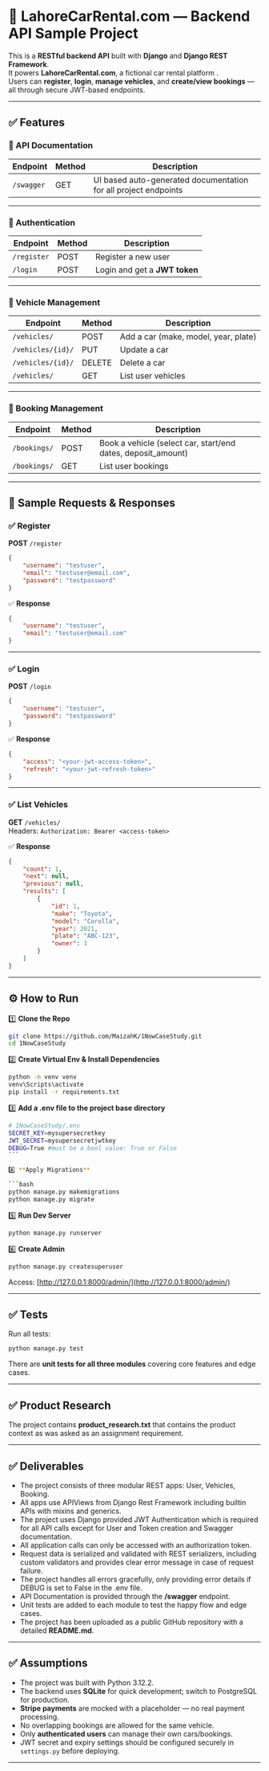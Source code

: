 # 🚗 LahoreCarRental.com — Backend API Sample Project

This is a **RESTful backend API** built with **Django** and **Django REST Framework**.  
It powers **LahoreCarRental.com**, a fictional car rental platform .  
Users can **register**, **login**, **manage vehicles**, and **create/view bookings** — all through secure JWT-based endpoints.

---

## ✅ Features

### 📝 API Documentation

| Endpoint   | Method | Description                                                     |
| ---------- | ------ | --------------------------------------------------------------- |
| `/swagger` | GET    | UI based auto-generated documentation for all project endpoints |

---

### 📌 Authentication

| Endpoint    | Method | Description                   |
| ----------- | ------ | ----------------------------- |
| `/register` | POST   | Register a new user           |
| `/login`    | POST   | Login and get a **JWT token** |

---

### 🚙 Vehicle Management

| Endpoint          | Method | Description                          |
| ----------------- | ------ | ------------------------------------ |
| `/vehicles/`      | POST   | Add a car (make, model, year, plate) |
| `/vehicles/{id}/` | PUT    | Update a car                         |
| `/vehicles/{id}/` | DELETE | Delete a car                         |
| `/vehicles/`      | GET    | List user vehicles                   |

---

### 📅 Booking Management

| Endpoint     | Method | Description                                                  |
| ------------ | ------ | ------------------------------------------------------------ |
| `/bookings/` | POST   | Book a vehicle (select car, start/end dates, deposit_amount) |
| `/bookings/` | GET    | List user bookings                                           |

---

## 📂 Sample Requests & Responses

### ✅ Register

**POST** `/register`

```json
{
	"username": "testuser",
	"email": "testuser@email.com",
	"password": "testpassword"
}
```

✅ **Response**

```json
{
	"username": "testuser",
	"email": "testuser@email.com"
}
```

---

### ✅ Login

**POST** `/login`

```json
{
	"username": "testuser",
	"password": "testpassword"
}
```

✅ **Response**

```json
{
	"access": "<your-jwt-access-token>",
	"refresh": "<your-jwt-refresh-token>"
}
```

---

### ✅ List Vehicles

**GET** `/vehicles/`  
Headers: `Authorization: Bearer <access-token>`

✅ **Response**

```json
{
	"count": 1,
	"next": null,
	"previous": null,
	"results": [
		{
			"id": 1,
			"make": "Toyota",
			"model": "Corolla",
			"year": 2021,
			"plate": "ABC-123",
			"owner": 1
		}
	]
}
```

---

## ⚙️ How to Run

1️⃣ **Clone the Repo**

```bash
git clone https://github.com/MaizahK/1NowCaseStudy.git
cd 1NowCaseStudy
```

2️⃣ **Create Virtual Env & Install Dependencies**

```bash
python -m venv venv
venv\Scripts\activate
pip install -r requirements.txt
```

3️⃣ **Add a .env file to the project base directory**

````bash
# 1NowCaseStudy/.env
SECRET_KEY=mysupersecretkey
JWT_SECRET=mysupersecretjwtkey
DEBUG=True #must be a bool value: True or False
```

4️⃣ **Apply Migrations**

```bash
python manage.py makemigrations
python manage.py migrate
````

5️⃣ **Run Dev Server**

```bash
python manage.py runserver
```

6️⃣ **Create Admin**

```bash
python manage.py createsuperuser
```

Access: [http://127.0.0.1:8000/admin/](http://127.0.0.1:8000/admin/)

---

## ✅ Tests

Run all tests:

```bash
python manage.py test
```

There are **unit tests for all three modules** covering core features and edge cases.

---

## ✅ Product Research

The project contains **product_research.txt** that contains the product context as was asked as an assignment requirement.

---

## ✅ Deliverables

-   The project consists of three modular REST apps: User, Vehicles, Booking.
-   All apps use APIViews from Django Rest Framework including builtin APIs with mixins and generics.
-   The project uses Django provided JWT Authentication which is required for all API calls except for User and Token creation and Swagger documentation.
-   All application calls can only be accessed with an authorization token.
-   Request data is serialized and validated with REST serializers, including custom validators and provides clear error message in case of request failure.
-   The project handles all errors gracefully, only providing error details if DEBUG is set to False in the .env file.
-   API Documentation is provided through the **/swagger** endpoint.
-   Unit tests are added to each module to test the happy flow and edge cases.
-   The project has been uploaded as a public GitHub repository with a detailed **README.md**.

---

## ✅ Assumptions

-   The project was built with Python 3.12.2.
-   The backend uses **SQLite** for quick development; switch to PostgreSQL for production.
-   **Stripe payments** are mocked with a placeholder — no real payment processing.
-   No overlapping bookings are allowed for the same vehicle.
-   Only **authenticated users** can manage their own cars/bookings.
-   JWT secret and expiry settings should be configured securely in `settings.py` before deploying.

---
